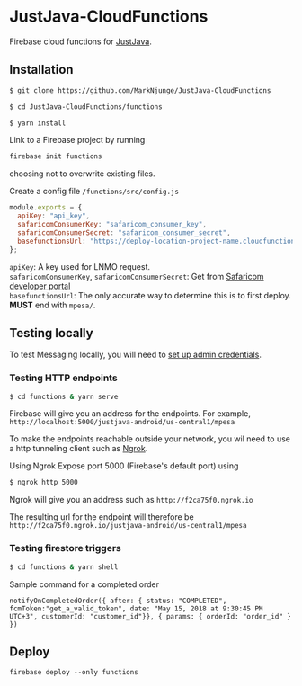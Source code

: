 # JustJava-CloudFunctions

Firebase cloud functions for [JustJava](https://github.com/MarkNjunge/JustJava-Android).

## Installation

```bash
$ git clone https://github.com/MarkNjunge/JustJava-CloudFunctions

$ cd JustJava-CloudFunctions/functions

$ yarn install
```

Link to a Firebase project by running

```bash
firebase init functions
```

choosing not to overwrite existing files.

Create a config file `/functions/src/config.js`

```Javascript
module.exports = {
  apiKey: "api_key",
  safaricomConsumerKey: "safaricom_consumer_key",
  safaricomConsumerSecret: "safaricom_consumer_secret",
  basefunctionsUrl: "https://deploy-location-project-name.cloudfunctions.net/mpesa/"
};
```

`apiKey`: A key used for LNMO request.  
`safaricomConsumerKey`, `safaricomConsumerSecret`: Get from [Safaricom developer portal](https://developer.safaricom.co.ke/)  
`basefunctionsUrl`: The only accurate way to determine this is to first deploy. **MUST** end with `mpesa/`.

## Testing locally

To test Messaging locally, you will need to [set up admin credentials](https://firebase.google.com/docs/functions/local-emulator?authuser=0#set_up_admin_credentials_optional).

### Testing HTTP endpoints

```bash
$ cd functions & yarn serve
```

Firebase will give you an address for the endpoints. For example, `http://localhost:5000/justjava-android/us-central1/mpesa`

To make the endpoints reachable outside your network, you wil need to use a http tunneling client such as [Ngrok](https://ngrok.com/).

Using Ngrok
Expose port 5000 (Firebase's default port) using

```bash
$ ngrok http 5000
```

Ngrok will give you an address such as `http://f2ca75f0.ngrok.io`

The resulting url for the endpoint will therefore be `http://f2ca75f0.ngrok.io/justjava-android/us-central1/mpesa`

### Testing firestore triggers

```bash
$ cd functions & yarn shell
```

Sample command for a completed order

```
notifyOnCompletedOrder({ after: { status: "COMPLETED", fcmToken:"get_a_valid_token", date: "May 15, 2018 at 9:30:45 PM UTC+3", customerId: "customer_id"}}, { params: { orderId: "order_id" } })
```

## Deploy

```
firebase deploy --only functions
```
